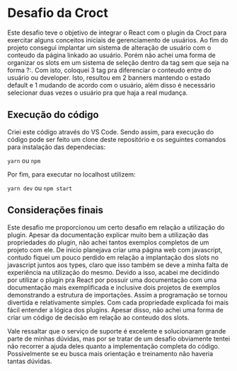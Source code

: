 # Desafio da Croct

  Este desafio teve o objetivo de integrar o React com o plugin da Croct para exercitar alguns conceitos iniciais de gerenciamento de usuários.
  Ao fim do projeto consegui implantar um sistema de alteração de usuário com o conteudo da página linkado ao usuário. Porém não achei uma forma 
de organizar os slots em um sistema de seleção dentro da tag <Personalization> sem que seja na forma <condicao>?<false>:<true>. Com isto, 
coloquei 3 tag <Personalization> pra diferenciar o conteudo entre do usuário ou developer. Isto, resultou em 2 banners mantendo o estado default
e 1 mudando de acordo com o usuário, além disso é necessário selecionar duas vezes o usuário pra que haja a real mudança.
  
  ## Execução do código
 
  Criei este código através do VS Code. Sendo assim, para execução do código pode ser feito um clone deste repositório e os seguintes comandos
 para instalação das dependecias:
  
  `yarn`
  ou
  `npm`
  
 Por fim, para executar no localhost utilizem:
  
  `yarn dev`
  ou
  `npm start`
  
 ## Considerações finais
  
  Este desafio me proporcionou um certo desafio em relação a utilização do plugin. Apesar da documentação explicar muito bem a utilização
 das propriedades do plugin, não achei tantos exemplos completos de um projeto com ele. 
  De inicio planejava criar uma página web com javascript,
 contudo fiquei um pouco perdido em relação a implantação dos slots no javascript juntos aos types, claro que isso também se deve a minha falta
 de experiência na utilização do mesmo.
  Devido a isso, acabei me decidindo por utilizar o plugin pra React por possuir uma documentação com uma documentação mais exemplificada e inclusive
 dois projetos de exemplos demonstrando a estrutura de importações. Assim a programação se tornou divertida e relativamente simples.
  Com cada propriedade explicada foi mais fácil entender a lógica dos plugins. Apesar disso, não achei uma forma de criar um código de decisão em
 relação ao conteudo dos slots.
  
  Vale ressaltar que o serviço de suporte é excelente e solucionaram grande parte de minhas dúvidas, mas por se tratar de um desafio obviamente
 tentei não recorrer a ajuda deles quanto a implementação completa do código. Possivelmente se eu busca mais orientação e treinamento não
 haveria tantas dúvidas. 
  
